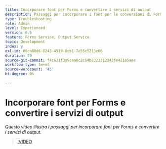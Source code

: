 ```yaml
---
title: Incorporare font per Forms e convertire i servizi di output
description: Passaggi per incorporare i font per le conversioni di Forms e dei servizi di output
type: Troubleshooting
role: Admin
level: Experienced
version: 6.5
feature: Forms Service, Output Service
topic: Development
index: y
exl-id: 00ca88d6-8243-4919-8cb1-7a55e5213e06
duration: 49
source-git-commit: f4c621f3a9caa8c2c64b8323312343fe421a5aee
workflow-type: tm+mt
source-wordcount: '45'
ht-degree: 0%

---
```


# Incorporare font per Forms e convertire i servizi di output

*Questo video illustra i passaggi per incorporare font per Forms e convertire i servizi di output.*

>[!VIDEO](https://video.tv.adobe.com/v/335496?quality=12&learn=on)
